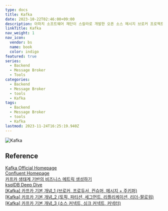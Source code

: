 ```yaml
---
type: docs
title: Kafka
date: 2023-10-22T02:46:00+09:00
description: 아파치 소프트웨어 재단이 스칼라로 개발한 오픈 소스 메시지 브로커 프로젝트이다. 이 프로젝트는 실시간 데이터 피드를 관리하기 위해 통일된, 높은 처리량, 낮은 지연시간을 지닌 플랫폼을 제공
linkTitle: Kafka
nav_weight: 1
nav_icon:
  vendor: bs
  name: book
  color: indigo
featured: true
series:
  - Backend
  - Message Broker
  - Tools
categories:
  - Backend
  - Message Broker
  - tools
  - Kafka
tags:
  - Backend
  - Message Broker
  - tools
  - Kafka
lastmod: 2023-11-24T16:25:19.940Z
---
```


![Kafka](/backend/kafka.png#center)

## Reference

[Kafka Official Homepage](https://kafka.apache.org/)  
[Confluent Homepage](https://www.confluent.io/)  
[카프카 생태계 기반의 비즈니스 메트릭 생성하기](https://hyperconnect.github.io/2022/10/14/grafana-with-ksqlDB.html)  
[ksqlDB Deep Dive](https://hyperconnect.github.io/2023/03/20/ksqldb-deepdive.html)  
[[Kafka] 카프카 기본 개념\_1 (브로커, 프로듀서, 컨슈머, 메시지 + 주키퍼)](https://unit-15.tistory.com/135)  
[[Kafka] 카프카 기본 개념\_2 (토픽, 파티션, 세그먼트, 리플리케이션, 리더-팔로워)](https://unit-15.tistory.com/136)  
[[Kafka] 카프카 기본 개념\_3 (소스 커넥트, 싱크 커넥트, 커넥터)](https://unit-15.tistory.com/137)
